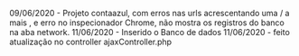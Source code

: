 09/06/2020 - Projeto contaazul, com  erros nas urls acrescentando uma / a mais , e erro no inspecionador Chrome, não mostra
os registros do banco na aba network.
11/06/2020 - Inserido o Banco de dados 
11/06/2020 - feito atualização no controller ajaxController.php 

